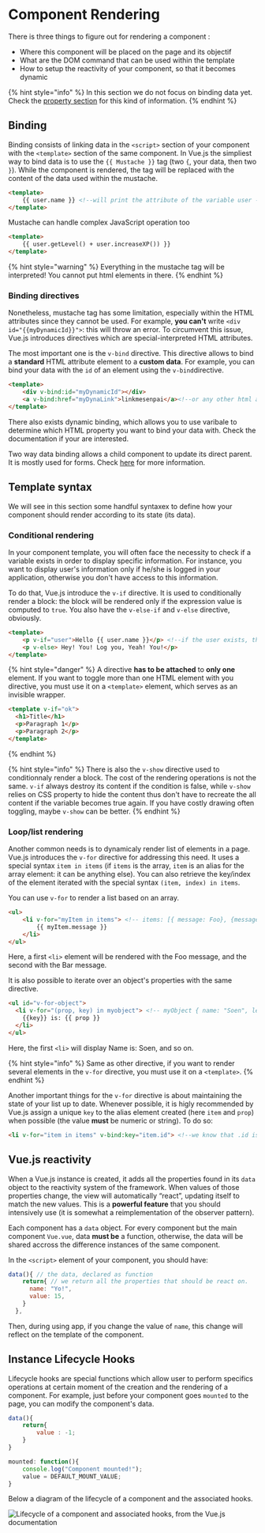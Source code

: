 # Component Rendering
There is three things to figure out for rendering a component :
* Where this component will be placed on the page and its objectif
* What are the DOM command that can be used within the template
* How to setup the reactivity of your component, so that it becomes dynamic

{% hint style="info" %}
In this section we do not focus on binding data yet. Check the [property section](property.md) for this kind of information.
{% endhint %}

## Binding
Binding consists of linking data in the `<script>` section of your component with the `<template>` section of the same component. In Vue.js the simpliest way to bind data is to use the `{{ Mustache }}` tag (two `{`, your data, then two `}`). While the component is rendered, the tag will be replaced with the content of the data used within the mustache.

```html
<template>
    {{ user.name }} <!--will print the attribute of the variable user -->
</template>
```

Mustache can handle complex JavaScript operation too
```html
<template>
    {{ user.getLevel() + user.increaseXP()) }}
</template>
```
{% hint style="warning" %}
Everything in the mustache tag will be interpreted! You cannot put html elements in there.
{% endhint %}

### Binding directives
Nonetheless, mustache tag has some limitation, especially within the HTML attributes since they cannot be used. For example, **you can't** write `<div id="{{myDynamicId}}">`: this will throw an error. To circumvent this issue, Vue.js introduces directives which are special-interpreted HTML attributes.

The most important one is the `v-bind` directive. This directive allows to bind a **standard** HTML attribute element to a **custom data**. For example, you can bind your data with the `id` of an element using the `v-bind`directive.

```html
<template>
    <div v-bind:id="myDynamicId"></div>
    <a v-bind:href="myDynaLink">linkmesenpai</a><!--or any other html attribute!-->
</template>
```

There also exists dynamic binding, which allows you to use varibale to determine which HTML property you want to bind your data with. Check the documentation if your are interested.

Two way data binding allows a child component to update its direct parent. It is mostly used for forms. Check [here](https://vuejs.org/v2/guide/forms.html) for more information.

## Template syntax
We will see in this section some handful syntaxex to define how your component should render according to its state (its data).

### Conditional rendering
In your component template, you will often face the necessity to check if a variable exists in order to display specific information. For instance, you want to display user's information only if he/she is logged in your application, otherwise you don't have access to this information.

To do that, Vue.js introduce the `v-if` directive. It is used to conditionally render a block: the block will be rendered only if the expression value is computed to `true`. You also have the `v-else-if` and `v-else` directive, obviously.

```html
<template>
    <p v-if="user">Hello {{ user.name }}</p> <!--if the user exists, then we have its name-->
    <p v-else> Hey! You! Log you, Yeah! You!</p>
</template>
```

{% hint style="danger" %}
A directive **has to be attached** to **only one** element. If you want to toggle more than one HTML element with you directive, you must use it on a `<template>` element, which serves as an invisible wrapper.
```html
<template v-if="ok">
  <h1>Title</h1>
  <p>Paragraph 1</p>
  <p>Paragraph 2</p>
</template>
```
{% endhint %}

{% hint style="info" %}
There is also the `v-show` directive used to conditionnaly render a block. The cost of the rendering operations is not the same. `v-if` always destroy its content if the condition is false, while `v-show` relies on CSS property to hide the content thus don't have to recreate the all content if the variable becomes true again. If you have costly drawing often toggling, maybe `v-show` can be better.
{% endhint %}

### Loop/list rendering
Another common needs is to dynamicaly render list of elements in a page. Vue.js introduces the `v-for` directive for addressing this need. It uses a special syntax `item in items` (if `items` is the array, `item` is an alias for the array element: it can be anything else). You can also retrieve the key/index of the element iterated with the special syntax `(item, index) in items`.

You can use `v-for` to render a list based on an array.
```html
<ul>
    <li v-for="myItem in items"> <!-- items: [{ message: Foo}, {message: Bar}]-->
        {{ myItem.message }}
    </li>
</ul>
```
Here, a first `<li>` element will be rendered with the Foo message, and the second with the Bar message.

It is also possible to iterate over an object's properties with the same directive.
```html
<ul id="v-for-object">
  <li v-for="(prop, key) in myobject"> <!-- myObject { name: "Soen", level: "3Dan", xp: 150,}-->
    {{key}} is: {{ prop }}
  </li>
</ul>
```
Here, the first `<li>` will display Name is: Soen, and so on.

{% hint style="info" %}
Same as other directive, if you want to render several elements in the `v-for` directive, you must use it on a `<template>`.
{% endhint %}

Another important things for the `v-for` directive is about maintaining the state of your list up to date. Whenever possible, it is higly recommended by Vue.js assign a unique `key` to the alias element created (here `item` and `prop`) when possible (the value **must** be numeric or string). To do so:
```html
<li v-for="item in items" v-bind:key="item.id"> <!--we know that .id is unique across all the element of your array, we can use it as a key -->
```

## Vue.js reactivity
When a Vue.js instance is created, it adds all the properties found in its `data` object to the reactivity system of the framework. When values of those properties change, the view will automatically “react”, updating itself to match the new values. This is a **powerful feature** that you should intensively use (it is somewhat a reimplementation of the observer pattern).

Each component has a `data` object. For every component but the main component `Vue.vue`, data **must be** a function, otherwise, the data will be shared accross the difference instances of the same component.

In the `<script>` element of your component, you should have:
```js
data(){ // the data, declared as function
    return{ // we return all the properties that should be react on.
      name: "Yo!",
      value: 15,
    }
  },
```

Then, during using app, if you change the value of `name`, this change will reflect on the template of the component.

## Instance Lifecycle Hooks
Lifecycle hooks are special functions which allow user to perform specifics operations at certain moment of the creation and the rendering of a component. For example, just before your component goes `mounted` to the page, you can modify the component's data.

```js
data(){
    return{
        value : -1;
    }
}

mounted: function(){
    console.log("Component mounted!");
    value = DEFAULT_MOUNT_VALUE;
}
```

Below a diagram of the lifecycle of a component and the associated hooks.

![Lifecycle of a component and associated hooks, from the [Vue.js documentation](https://vuejs.org/v2/guide/instance.html)](resources/lifecycle.png)
